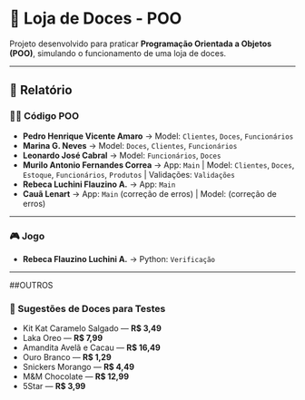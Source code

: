 # 🍭 Loja de Doces - POO

Projeto desenvolvido para praticar **Programação Orientada a Objetos (POO)**, simulando o funcionamento de uma loja de doces.

---

## 📑 Relatório

### 👨‍💻 Código POO
- **Pedro Henrique Vicente Amaro** → Model: `Clientes`, `Doces`, `Funcionários`
- **Marina G. Neves** → Model: `Doces`, `Clientes`, `Funcionários`
- **Leonardo José Cabral** → Model: `Funcionários`, `Doces`
- **Murilo Antonio Fernandes Correa** → App: `Main` | Model: `Clientes`, `Doces`, `Estoque`, `Funcionários`, `Produtos` | Validações: `Validações`
- **Rebeca Luchini Flauzino A.** → App: `Main`
- **Cauã Lenart** → App: `Main` (correção de erros) | Model: (correção de erros)

---

### 🎮 Jogo
- **Rebeca Flauzino Luchini A.** → Python: `Verificação`

---




##OUTROS

### 🍬 Sugestões de Doces para Testes
- Kit Kat Caramelo Salgado — **R$ 3,49**  
- Laka Oreo — **R$ 7,99**  
- Amandita Avelã e Cacau — **R$ 16,49**  
- Ouro Branco — **R$ 1,29**  
- Snickers Morango — **R$ 4,49**  
- M&M Chocolate — **R$ 12,99**  
- 5Star — **R$ 3,99**
